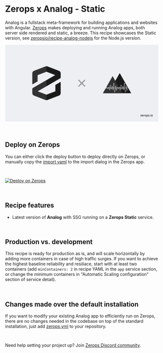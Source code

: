 # Zerops x Analog - Static

Analog is a fullstack meta-framework for building applications and websites with Angular. [Zerops](https://zerops.io) makes deploying and running Analog apps, both server side rendered and static, a breeze. This recipe showcases the Static version, see [zeropsio/recipe-analog-nodejs](https://github.com/zeropsio/recipe-analog-nodejs) for the Node.js version.

![analog](https://github.com/zeropsio/recipe-shared-assets/blob/main/covers/svg/cover-analog.svg)

<br/>

## Deploy on Zerops

You can either click the deploy button to deploy directly on Zerops, or manually copy the [import yaml](https://github.com/zeropsio/recipe-analog-static/blob/main/zerops-project-import.yml) to the import dialog in the Zerops app.

<br/>

[![Deploy on Zerops](https://github.com/zeropsio/recipe-shared-assets/blob/main/deploy-button/green/deploy-button.svg)](https://app.zerops.io/recipe/analog-static)

<br/>

## Recipe features

- Latest version of **Analog** with SSG running on a **Zerops Static** service.

<br/>

## Production vs. development

This recipe is ready for production as is, and will scale horizontally by adding more containers in case of high traffic surges. If you want to achieve the highest baseline reliability and resiliace, start with at least two containers (add `minContainers: 2` in recipe YAML in the `app` service section, or change the minimum containers in "Automatic Scaling configuration" section of service detail).

<br/>

## Changes made over the default installation

If you want to modify your existing Analog app to efficiently run on Zerops, there are no changes needed in the codebase on top of the standard installation, just add [zerops.yml](https://github.com/zeropsio/recipe-analog-static/blob/main/zerops.yml) to your repository.

<br/>

Need help setting your project up? Join [Zerops Discord community](https://discord.com/invite/WDvCZ54).
